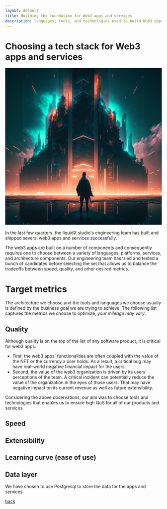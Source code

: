 ```yaml
---
layout: default
title: Building the foundation for Web3 apps and services
description: languages, tools, and technologies used to build Web3 apps and services
---
```


# Choosing a tech stack for Web3 apps and services

![img](./img/buildingWeb3Foundations.png)

In the last few quarters, the liquidX studio's engineering team has built and shipped several web3 apps and services successfully.  

The web3 apps are built on a number of components and consequently requires one to choose between a variety of languages, platforms, services, and architecture components.  Our engineering team has tried  and tested a bunch of candidates before selecting the set that allows us to balance the tradeoffs between speed, quality, and other desired metrics.

# Target metrics
The architecture we choose and the tools and languages we choose usually is defined by the business goal we are trying to achieve.  The following list captures the metrics we choose to optimize, *your mileage may vary*.

## Quality
Although quality is on the top of the list of any software product, it is critical for web3 apps:
- First, the web3 apps' functionalities are often coupled with the value of the NFT or the currency a user holds.  As a result, a critical bug may have real-world negative financial impact for the users.
- Second, the value of the web3 organization is driven by its users' perceptions of the team.  A critical incident can potentially reduce the value of the organization in the eyes of those users.  That may have negative impact on its current revenue as well as future extensibility.

Considering the above observations, our aim was to choose tools and technologies that enables us to ensure high QoS for all of our products and services.

## Speed

## Extensibility

## Learning curve (ease of use)

## Data layer
We have chosen to use Postgresql to store the data for the apps and services.




[back](./)
